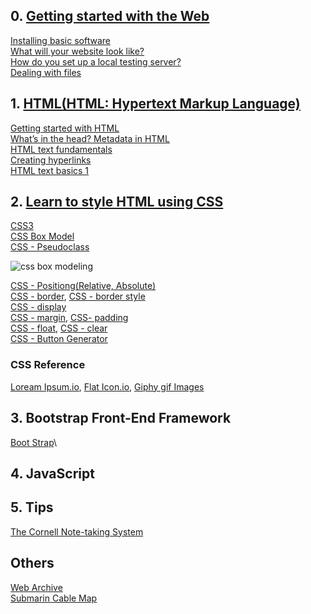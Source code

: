 ## 0. [Getting started with the Web](https://developer.mozilla.org/en-US/docs/Learn/Getting_started_with_the_web)
[Installing basic software](https://developer.mozilla.org/en-US/docs/Learn/Getting_started_with_the_web/Installing_basic_software)\
[What will your website look like?](https://developer.mozilla.org/en-US/docs/Learn/Getting_started_with_the_web/What_will_your_website_look_like)\
[How do you set up a local testing server?](https://developer.mozilla.org/en-US/docs/Learn/Common_questions/set_up_a_local_testing_server)\
[Dealing with files](https://developer.mozilla.org/en-US/docs/Learn/Getting_started_with_the_web/Dealing_with_files)

## 1. [HTML(HTML: Hypertext Markup Language)](https://developer.mozilla.org/en-US/docs/Web/HTML)
[Getting started with HTML](https://developer.mozilla.org/en-US/docs/Learn/HTML/Introduction_to_HTML/Getting_started)\
[What’s in the head? Metadata in HTML](https://developer.mozilla.org/en-US/docs/Learn/HTML/Introduction_to_HTML/The_head_metadata_in_HTML)\
[HTML text fundamentals](https://developer.mozilla.org/en-US/docs/Learn/HTML/Introduction_to_HTML/HTML_text_fundamentals)\
[Creating hyperlinks](https://developer.mozilla.org/en-US/docs/Learn/HTML/Introduction_to_HTML/Creating_hyperlinks)\
[HTML text basics 1](https://developer.mozilla.org/en-US/docs/Learn/HTML/Introduction_to_HTML/Test_your_skills:_HTML_text_basics)

## 2. [Learn to style HTML using CSS](https://developer.mozilla.org/en-US/docs/Learn/CSS)
[CSS3](https://developer.mozilla.org/en-US/docs/Archive/CSS3)\
[CSS Box Model](https://developer.mozilla.org/en-US/docs/Web/CSS/CSS_Box_Model/Introduction_to_the_CSS_box_model)\
[CSS - Pseudoclass](https://developer.mozilla.org/en-US/docs/Web/CSS/Pseudo-classes)

![css box modeling](https://github.com/Blackdog-Programmer/WebDevelopment/blob/master/reference/css-box-model.png)

[CSS - Positiong(Relative, Absolute)](https://developer.mozilla.org/en-US/docs/Web/CSS/position)\
[CSS - border](https://developer.mozilla.org/en-US/docs/Web/CSS/border), [CSS - border style](https://developer.mozilla.org/en-US/docs/Web/CSS/border-style)\
[CSS - display](https://developer.mozilla.org/en-US/docs/Web/CSS/display)\
[CSS - margin](https://developer.mozilla.org/en-US/docs/Web/CSS/margin), [CSS- padding](https://developer.mozilla.org/en-US/docs/Web/CSS/padding)\
[CSS - float](https://developer.mozilla.org/en-US/docs/Web/CSS/float), [CSS - clear](https://developer.mozilla.org/en-US/docs/Web/CSS/clear)\
[CSS - Button Generator](https://www.bestcssbuttongenerator.com/)

### CSS Reference
[Loream Ipsum.io](https://loremipsum.io/), [Flat Icon.io](https://www.flaticon.com/), [Giphy gif Images](https://giphy.com/)

## 3. Bootstrap Front-End Framework
[Boot Strap](https://getbootstrap.com/)\


## 4. JavaScript

## 5. Tips
[The Cornell Note-taking System](http://lsc.cornell.edu/study-skills/cornell-note-taking-system/)

## Others
[Web Archive](http://web.archive.org/)\
[Submarin Cable Map](https://www.submarinecablemap.com/)
